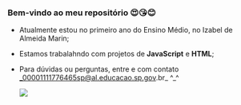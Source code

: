 ### Bem-vindo ao meu repositório 😍😘😊

- Atualmente estou no primeiro ano do Ensino Médio, no Izabel de Almeida Marin;
- Estamos trabalahndo com projetos de **JavaScript** e **HTML**;
- Para dúvidas ou perguntas, entre e com contato _00001111776465sp@al.educacao.sp.gov.br_ ^_^

  ![](https://media1.tenor.com/m/c5HaEnWzTIgAAAAC/peach-goma-peach.gif)
